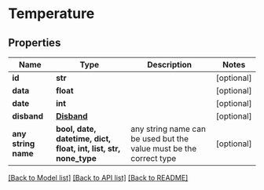 # Temperature



## Properties
Name | Type | Description | Notes
------------ | ------------- | ------------- | -------------
**id** | **str** |  | [optional] 
**data** | **float** |  | [optional] 
**date** | **int** |  | [optional] 
**disband** | [**Disband**](Disband.md) |  | [optional] 
**any string name** | **bool, date, datetime, dict, float, int, list, str, none_type** | any string name can be used but the value must be the correct type | [optional]

[[Back to Model list]](../README.md#documentation-for-models) [[Back to API list]](../README.md#documentation-for-api-endpoints) [[Back to README]](../README.md)


